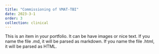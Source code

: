 ```yaml
---
title: "Commissioning of VMAT-TBI"
date: 2023-3-1
order: 3
collection: clinical
---
```


This is an item in your portfolio. It can be have images or nice text. If you name the file .md, it will be parsed as markdown. If you name the file .html, it will be parsed as HTML. 
